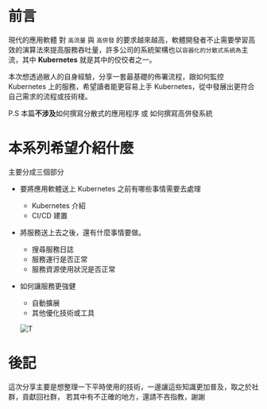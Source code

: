 # 前言
現代的應用軟體 對 `高流量` 與 `高併發` 的要求越來越高，軟體開發者不止需要學習高效的演算法來提高服務吞吐量，許多公司的系統架構也以`容器化的分散式系統為`主流，其中 **Kubernetes** 就是其中的佼佼者之一。

本次想透過敝人的自身經驗，分享一套最基礎的佈署流程，跟如何監控 Kubernetes 上的服務，希望讀者能更容易上手 Kubernetes，從中發展出更符合自己需求的流程或技術棧。

P.S 本篇**不涉及**如何撰寫分散式的應用程序 或 如何撰寫高併發系統

# 本系列希望介紹什麼
主要分成三個部分

- 要將應用軟體送上 Kubernetes 之前有哪些事情需要去處理     
    - Kubernetes 介紹
    - CI/CD 建置
- 將服務送上去之後，還有什麼事情要做。
    - 搜尋服務日誌
    - 服務運行是否正常
    - 服務資源使用狀況是否正常
- 如何讓服務更強健
    - 自動擴展
    - 其他優化技術或工具
  
    ![T](https://i.imgur.com/VORr3FT.png)


# 後記
這次分享主要是想整理一下平時使用的技術，一邊讓這些知識更加普及，取之於社群，貢獻回社群，
若其中有不正確的地方，還請不吝指教，謝謝
	